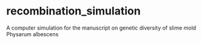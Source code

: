 # recombination_simulation
A computer simulation for the manuscript on genetic diversity of slime mold Physarum albescens
